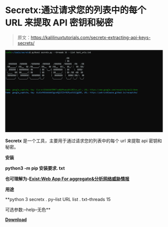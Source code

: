 # Secretx:通过请求您的列表中的每个 URL 来提取 API 密钥和秘密

> 原文：<https://kalilinuxtutorials.com/secretx-extracting-api-keys-secrets/>

[![Secretx : Extracting API keys & Secrets By Requesting Each URL At The Your List](img/ef850d1875405b34d4531e206ff82edf.png "Secretx : Extracting API keys & Secrets By Requesting Each URL At The Your List")](https://1.bp.blogspot.com/-d-san5l_BqE/XfvAsKyZYjI/AAAAAAAAEDs/9NSY_L8FZmszo-O47XE9kcrPVlKJV3FvwCLcBGAsYHQ/s1600/SecretX%25281%2529.png)

**Secretx** 是一个工具，主要用于通过请求您的列表中的每个 url 来提取 api 密钥和秘密。

**安装**

**python3 -m pip 安装要求. txt**

**也可理解为-[Exist:Web App For aggregate&分析网络威胁情报](https://kalilinuxtutorials.com/exist-web-app-aggregating-analyzing-cyber-threat-intelligence/)**

**用途**

**python 3 secretx . py–list URL list . txt–threads 15

可选参数:–help–无色**

[**Download**](https://github.com/xyele/secretx)
